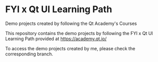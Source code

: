 # FYI x Qt UI Learning Path
Demo projects created by following the Qt Academy's Courses


This repository contains the demo projects by following the FYI x Qt UI Learning Path provided at https://academy.qt.io/

To access the demo projects created by me, please check the corresponding branch.
